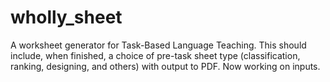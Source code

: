 # wholly_sheet
A worksheet generator for Task-Based Language Teaching.
This should include, when finished, a choice of pre-task sheet type (classification, ranking, designing, and others) with output to PDF.
Now working on inputs.
